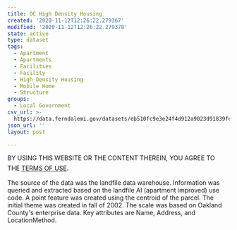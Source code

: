```yaml
---
title: OC High Density Housing
created: '2020-11-12T12:26:22.279367'
modified: '2020-11-12T12:26:22.279378'
state: active
type: dataset
tags:
  - Apartment
  - Apartments
  - Facilities
  - Facility
  - High Density Housing
  - Mobile Home
  - Structure
groups:
  - Local Government
csv_url: >-
  https://data.ferndalemi.gov/datasets/eb510fc9e3e24f4d912a9023d91839fe_5.csv?outSR=%7B%22latestWkid%22%3A3857%2C%22wkid%22%3A102100%7D
json_url: ''
layout: post

---
```

BY USING THIS WEBSITE OR THE CONTENT THEREIN, YOU AGREE TO THE <u><a href='https://www.oakgov.com/open-data-terms'>TERMS OF USE</a></u><span style='font-family: &quot;Avenir Next W01&quot;, &quot;Avenir Next W00&quot;, &quot;Avenir Next&quot;, Avenir, &quot;Helvetica Neue&quot;, Helvetica, Arial, sans-serif; font-size: 17px;'>. </span> <div>The source of the data was the landfile data warehouse. Information was queried and extracted based on the landfile AI (apartment improved) use code. A point feature was created using the centroid of the parcel. The initial theme was created in fall of 2002. The scale was based on Oakland County's enterprise data. Key attributes are Name, Address, and LocationMethod.</div>
